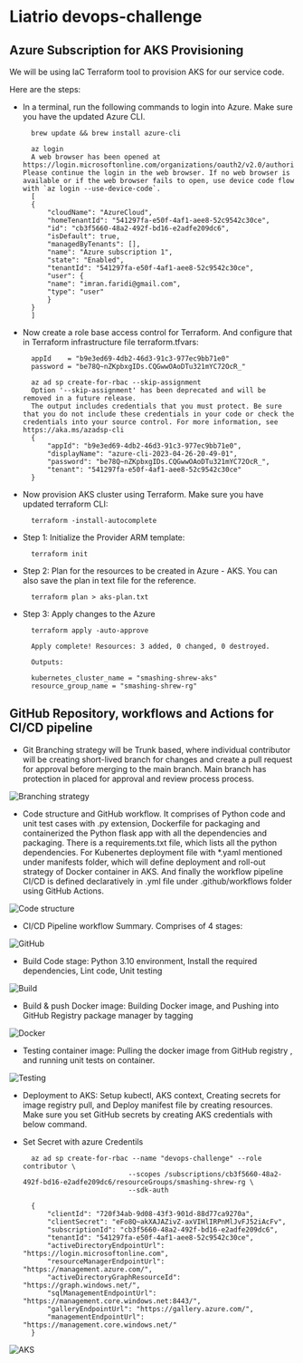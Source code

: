 # Liatrio devops-challenge

## Azure Subscription for AKS Provisioning

We will be using IaC Terraform tool to provision AKS for our service code.

Here are the steps:

- In a terminal, run the following commands to login into Azure. Make sure you have the updated Azure CLI.

        brew update && brew install azure-cli

        az login
        A web browser has been opened at https://login.microsoftonline.com/organizations/oauth2/v2.0/authorize. Please continue the login in the web browser. If no web browser is available or if the web browser fails to open, use device code flow with `az login --use-device-code`.
        [
        {
            "cloudName": "AzureCloud",
            "homeTenantId": "541297fa-e50f-4af1-aee8-52c9542c30ce",
            "id": "cb3f5660-48a2-492f-bd16-e2adfe209dc6",
            "isDefault": true,
            "managedByTenants": [],
            "name": "Azure subscription 1",
            "state": "Enabled",
            "tenantId": "541297fa-e50f-4af1-aee8-52c9542c30ce",
            "user": {
            "name": "imran.faridi@gmail.com",
            "type": "user"
            }
        }
        ]

- Now create a role base access control for Terraform. And configure that in Terraform infrastructure file terraform.tfvars:

        appId    = "b9e3ed69-4db2-46d3-91c3-977ec9bb71e0"
        password = "be78Q~nZKpbxgIDs.CQGwwOAoDTu321mYC72OcR_"

        az ad sp create-for-rbac --skip-assignment
        Option '--skip-assignment' has been deprecated and will be removed in a future release.
        The output includes credentials that you must protect. Be sure that you do not include these credentials in your code or check the credentials into your source control. For more information, see https://aka.ms/azadsp-cli
        {
            "appId": "b9e3ed69-4db2-46d3-91c3-977ec9bb71e0",
            "displayName": "azure-cli-2023-04-26-20-49-01",
            "password": "be78Q~nZKpbxgIDs.CQGwwOAoDTu321mYC72OcR_",
            "tenant": "541297fa-e50f-4af1-aee8-52c9542c30ce"
        }


- Now provision AKS cluster using Terraform. Make sure you have updated terraform CLI:

        terraform -install-autocomplete

- Step 1: Initialize the Provider ARM template:

        terraform init

- Step 2: Plan for the resources to be created in Azure - AKS. You can also save the plan in text file for the reference.        

        terraform plan > aks-plan.txt

- Step 3: Apply changes to the Azure

        terraform apply -auto-approve

        Apply complete! Resources: 3 added, 0 changed, 0 destroyed.

        Outputs:

        kubernetes_cluster_name = "smashing-shrew-aks"
        resource_group_name = "smashing-shrew-rg"
        

## GitHub Repository, workflows and Actions for CI/CD pipeline

- Git Branching strategy will be Trunk based, where individual contributor will be creating short-lived branch for changes and create a pull request for approval before merging to the main branch. Main branch has protection in placed for approval and review process process.

![Branching strategy](trunk-based.jpg?raw=true "Trunk-based")

- Code structure and GitHub workflow. It comprises of Python code and unit test cases with .py extension, Dockerfile for packaging and containerized the Python flask app with all the dependencies and packaging. There is a requirements.txt file, which lists all the python dependencies. For Kubenertes deployment file with *.yaml mentioned under manifests folder, which will define deployment and roll-out strategy of Docker container in AKS. And finally the workflow pipeline CI/CD is defined declaratively in .yml file under .github/workflows folder using GitHub Actions.

![Code structure](code-structure.png?raw=true "code")

- CI/CD Pipeline workflow Summary. Comprises of 4 stages:

![GitHub](pipeline.png?raw=true "workflow")


- Build Code stage: Python 3.10 environment, Install the required dependencies, Lint code, Unit testing

![Build](buid-stage.png?raw=true "build code")

- Build & push Docker image: Building Docker image, and Pushing into GitHub Registry package manager by tagging

![Docker](image-build.png?raw=true "build image")

- Testing container image: Pulling the docker image from GitHub registry , and running unit tests on container.

![Testing](test-image.png?raw=true "testing image")

- Deployment to AKS: Setup kubectl, AKS context, Creating secrets for image registry pull, and Deploy manifest file by creating resources. Make sure you set GitHub secrets by creating AKS credentials with below command. 

- Set Secret with azure Credentils

        az ad sp create-for-rbac --name "devops-challenge" --role contributor \
                                --scopes /subscriptions/cb3f5660-48a2-492f-bd16-e2adfe209dc6/resourceGroups/smashing-shrew-rg \
                                --sdk-auth

        {
            "clientId": "720f34ab-9d08-43f3-901d-88d77ca9270a",
            "clientSecret": "eFo8Q~akXAJAZivZ-axVIHlIRPnMlJvFJ52iAcFv",
            "subscriptionId": "cb3f5660-48a2-492f-bd16-e2adfe209dc6",
            "tenantId": "541297fa-e50f-4af1-aee8-52c9542c30ce",
            "activeDirectoryEndpointUrl": "https://login.microsoftonline.com",
            "resourceManagerEndpointUrl": "https://management.azure.com/",
            "activeDirectoryGraphResourceId": "https://graph.windows.net/",
            "sqlManagementEndpointUrl": "https://management.core.windows.net:8443/",
            "galleryEndpointUrl": "https://gallery.azure.com/",
            "managementEndpointUrl": "https://management.core.windows.net/"
        }                        

![AKS](deployment.png?raw=true "Deploy")        
